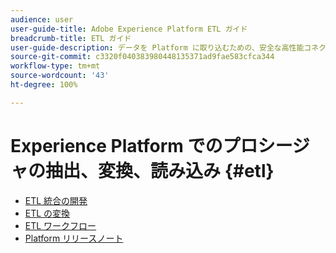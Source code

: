 ```yaml
---
audience: user
user-guide-title: Adobe Experience Platform ETL ガイド
breadcrumb-title: ETL ガイド
user-guide-description: データを Platform に取り込むための、安全な高性能コネクターを作成する一般的な手順について説明します。
source-git-commit: c3320f040383980448135371ad9fae583cfca344
workflow-type: tm+mt
source-wordcount: '43'
ht-degree: 100%

---
```



# Experience Platform でのプロシージャの抽出、変換、読み込み {#etl}

- [ETL 統合の開発](home.md)
- [ETL の変換](transformations.md)
- [ETL ワークフロー](workflow.md)
- [Platform リリースノート](https://docs.adobe.com/content/help/ja-JP/experience-platform/release-notes/latest.html)